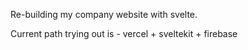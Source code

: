 
Re-building my company website with svelte.

Current path trying out is - vercel + sveltekit + firebase

